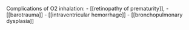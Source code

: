 Complications of O2 inhalation: 
	- [[retinopathy of prematurity]], 
	- [[barotrauma]] 
	- [[intraventricular hemorrhage]]
	- [[bronchopulmonary dysplasia]] 
